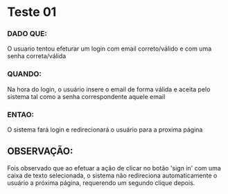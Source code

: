 # Teste 01

### DADO QUE: 
O usuario tentou efeturar um login com email correto/válido e com uma senha correta/válida

### QUANDO:
Na hora do login, o usuário insere o email de forma válida e aceita pelo sistema tal como a senha correspondente aquele email

### ENTAO: 
O sistema fará login e redirecionará o usuário para a proxima página

## OBSERVAÇÃO:
Fois observado que ao efetuar a ação de clicar no botão 'sign in' com uma caixa de texto selecionada, o sistema não redireciona automaticamente o usuário a próxima página, requerendo um segundo clique depois.
